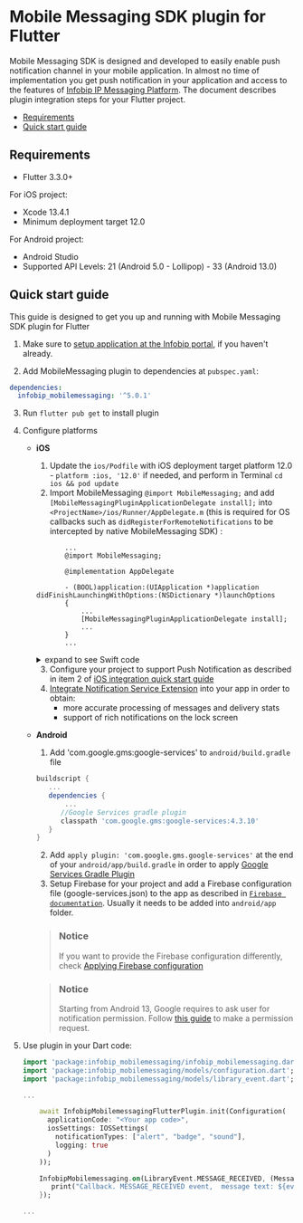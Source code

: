 # Mobile Messaging SDK plugin for Flutter

Mobile Messaging SDK is designed and developed to easily enable push notification channel in your mobile application. In almost no time of implementation you get push notification in your application and access to the features of [Infobip IP Messaging Platform](https://portal.infobip.com/push/).
The document describes plugin integration steps for your Flutter project.

* [Requirements](#requirements)
* [Quick start guide](#quick-start-guide)

## Requirements
- Flutter 3.3.0+

For iOS project:
- Xcode 13.4.1
- Minimum deployment target 12.0

For Android project:
- Android Studio
- Supported API Levels: 21 (Android 5.0 - Lollipop) - 33 (Android 13.0)

## Quick start guide

This guide is designed to get you up and running with Mobile Messaging SDK plugin for Flutter

1. Make sure to [setup application at the Infobip portal](https://www.infobip.com/docs/mobile-app-messaging/create-mobile-application-profile), if you haven't already.

2. Add MobileMessaging plugin to dependencies at `pubspec.yaml`:

  ```yaml
  dependencies:
    infobip_mobilemessaging: '^5.0.1'

  ```

3. Run `flutter pub get` to install plugin

4. Configure platforms

   - **iOS**
       1. Update the `ios/Podfile` with iOS deployment target platform 12.0 - `platform :ios, '12.0'` if needed, and perform in Terminal `cd ios && pod update `
       2. Import MobileMessaging `@import MobileMessaging;` and add `[MobileMessagingPluginApplicationDelegate install];` into `<ProjectName>/ios/Runner/AppDelegate.m` (this is required for OS callbacks such as `didRegisterForRemoteNotifications` to be intercepted by native MobileMessaging SDK) :
        ```objc
               ...
               @import MobileMessaging;

               @implementation AppDelegate

               - (BOOL)application:(UIApplication *)application didFinishLaunchingWithOptions:(NSDictionary *)launchOptions
               {
                   ...
                   [MobileMessagingPluginApplicationDelegate install];
                   ...
               }
               ...
        ```

     <details><summary>expand to see Swift code</summary>

      ```swift

               import MobileMessaging
               ...
               @UIApplicationMain
               @objc class AppDelegate: FlutterAppDelegate {
                 override func application(
                    _ application: UIApplication,
                    didFinishLaunchingWithOptions launchOptions: [UIApplication.LaunchOptionsKey: Any]?
                  ) -> Bool {
                     ...
                     MobileMessagingPluginApplicationDelegate.install()
                     ...
                  }
                }
               ...
      ```
      </details>

       3. Configure your project to support Push Notification as described in item 2 of [iOS integration quick start guide](https://github.com/infobip/mobile-messaging-sdk-ios#quick-start-guide)
       4. [Integrate Notification Service Extension](https://github.com/infobip/mobile-messaging-flutter-plugin/wiki/Delivery-improvements-and-rich-content-notifications) into your app in order to obtain:
           - more accurate processing of messages and delivery stats
           - support of rich notifications on the lock screen
   - **Android**
       1. Add 'com.google.gms:google-services' to `android/build.gradle` file
        ```groovy
        buildscript {
           ...
           dependencies {
               ...
              //Google Services gradle plugin
              classpath 'com.google.gms:google-services:4.3.10'
           }
        }
        ```
        2. Add `apply plugin: 'com.google.gms.google-services'` at the end of your `android/app/build.gradle` in order to apply [Google Services Gradle Plugin](https://developers.google.com/android/guides/google-services-plugin)
        3. Setup Firebase for your project and add a Firebase configuration file (google-services.json) to the app as described in <a href="https://firebase.google.com/docs/android/setup#add-config-file" target="_blank">`Firebase documentation`</a>. Usually it needs to be added into `android/app` folder.
        
        > ### Notice
        > If you want to provide the Firebase configuration differently, check [Applying Firebase configuration](https://github.com/infobip/mobile-messaging-flutter-plugin/wiki/Applying-Firebase-configuration-in-MobileMessaging-Flutter-plugin) 

        > ### Notice
        > Starting from Android 13, Google requires to ask user for notification permission. Follow <a href="https://github.com/infobip/mobile-messaging-flutter-plugin/wiki/Android-13-Notification-Permission-Handling" target="_blank">this guide</a> to make a permission request.

4. Use plugin in your Dart code:
    ```dart
    import 'package:infobip_mobilemessaging/infobip_mobilemessaging.dart';
    import 'package:infobip_mobilemessaging/models/configuration.dart';
    import 'package:infobip_mobilemessaging/models/library_event.dart';

    ...

        await InfobipMobilemessagingFlutterPlugin.init(Configuration(
          applicationCode: "<Your app code>",
          iosSettings: IOSSettings(
            notificationTypes: ["alert", "badge", "sound"],
            logging: true
          )
        ));

        InfobipMobilemessaging.on(LibraryEvent.MESSAGE_RECEIVED, (Message event) => {
           print("Callback. MESSAGE_RECEIVED event,  message text: ${event.body}")
        });

    ...

    ```
